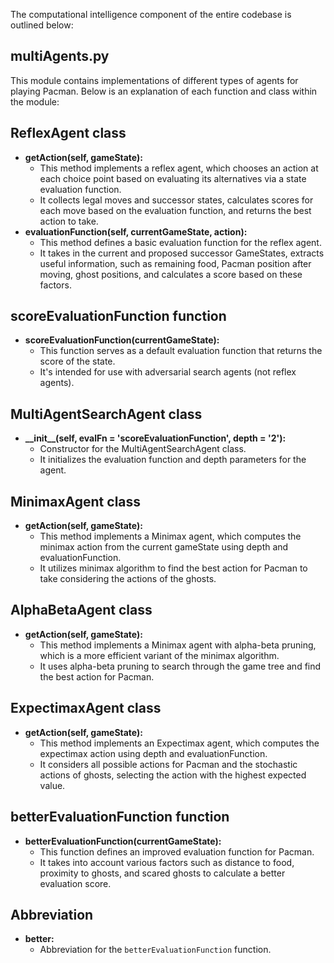 <!DOCTYPE html>
<html lang="en">
<head>
<meta charset="UTF-8">
<meta name="viewport" content="width=device-width, initial-scale=1.0">
</head>
<body>
<p>The computational intelligence component of the entire codebase is outlined below:</p>
<h2>multiAgents.py</h2>

<p>This module contains implementations of different types of agents for playing Pacman. Below is an explanation of each function and class within the module:</p>

<h2>ReflexAgent class</h2>

<ul>
  <li><strong>getAction(self, gameState):</strong>
    <ul>
      <li>This method implements a reflex agent, which chooses an action at each choice point based on evaluating its alternatives via a state evaluation function.</li>
      <li>It collects legal moves and successor states, calculates scores for each move based on the evaluation function, and returns the best action to take.</li>
    </ul>
  </li>
  
  <li><strong>evaluationFunction(self, currentGameState, action):</strong>
    <ul>
      <li>This method defines a basic evaluation function for the reflex agent.</li>
      <li>It takes in the current and proposed successor GameStates, extracts useful information, such as remaining food, Pacman position after moving, ghost positions, and calculates a score based on these factors.</li>
    </ul>
  </li>
</ul>

<h2>scoreEvaluationFunction function</h2>

<ul>
  <li><strong>scoreEvaluationFunction(currentGameState):</strong>
    <ul>
      <li>This function serves as a default evaluation function that returns the score of the state.</li>
      <li>It's intended for use with adversarial search agents (not reflex agents).</li>
    </ul>
  </li>
</ul>

<h2>MultiAgentSearchAgent class</h2>

<ul>
  <li><strong>__init__(self, evalFn = 'scoreEvaluationFunction', depth = '2'):</strong>
    <ul>
      <li>Constructor for the MultiAgentSearchAgent class.</li>
      <li>It initializes the evaluation function and depth parameters for the agent.</li>
    </ul>
  </li>
</ul>

<h2>MinimaxAgent class</h2>

<ul>
  <li><strong>getAction(self, gameState):</strong>
    <ul>
      <li>This method implements a Minimax agent, which computes the minimax action from the current gameState using depth and evaluationFunction.</li>
      <li>It utilizes minimax algorithm to find the best action for Pacman to take considering the actions of the ghosts.</li>
    </ul>
  </li>
</ul>

<h2>AlphaBetaAgent class</h2>

<ul>
  <li><strong>getAction(self, gameState):</strong>
    <ul>
      <li>This method implements a Minimax agent with alpha-beta pruning, which is a more efficient variant of the minimax algorithm.</li>
      <li>It uses alpha-beta pruning to search through the game tree and find the best action for Pacman.</li>
    </ul>
  </li>
</ul>

<h2>ExpectimaxAgent class</h2>

<ul>
  <li><strong>getAction(self, gameState):</strong>
    <ul>
      <li>This method implements an Expectimax agent, which computes the expectimax action using depth and evaluationFunction.</li>
      <li>It considers all possible actions for Pacman and the stochastic actions of ghosts, selecting the action with the highest expected value.</li>
    </ul>
  </li>
</ul>

<h2>betterEvaluationFunction function</h2>

<ul>
  <li><strong>betterEvaluationFunction(currentGameState):</strong>
    <ul>
      <li>This function defines an improved evaluation function for Pacman.</li>
      <li>It takes into account various factors such as distance to food, proximity to ghosts, and scared ghosts to calculate a better evaluation score.</li>
    </ul>
  </li>
</ul>

<h2>Abbreviation</h2>

<ul>
  <li><strong>better:</strong>
    <ul>
      <li>Abbreviation for the <code>betterEvaluationFunction</code> function.</li>
    </ul>
  </li>
</ul>

</body>
</html>
